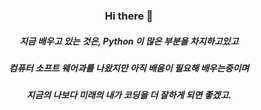 <h3 align = "center">Hi there 👋</h3>
<h5 align = "center">지금 배우고 있는 것은, Python 이 많은 부분을 차지하고있고</h5>
<h5 align = "center">컴퓨터 소프트 웨어과를 나왔지만 아직 배움이 필요해 배우는중이며</h5>
<h5 align = "center">지금의 나보다 미래의 내가 코딩을 더 잘하게 되면 좋겠고.</h5>
<h5 align = "center"></h5>
